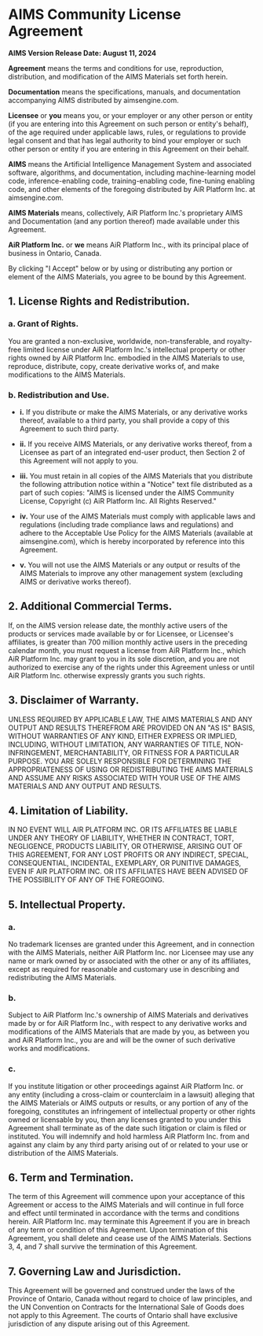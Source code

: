 # AIMS Community License Agreement  
**AIMS Version Release Date: August 11, 2024**

**Agreement** means the terms and conditions for use, reproduction, distribution, and modification of the AIMS Materials set forth herein.

**Documentation** means the specifications, manuals, and documentation accompanying AIMS distributed by aimsengine.com.

**Licensee** or **you** means you, or your employer or any other person or entity (if you are entering into this Agreement on such person or entity's behalf), of the age required under applicable laws, rules, or regulations to provide legal consent and that has legal authority to bind your employer or such other person or entity if you are entering in this Agreement on their behalf.

**AIMS** means the Artificial Intelligence Management System and associated software, algorithms, and documentation, including machine-learning model code, inference-enabling code, training-enabling code, fine-tuning enabling code, and other elements of the foregoing distributed by AiR Platform Inc. at aimsengine.com.

**AIMS Materials** means, collectively, AiR Platform Inc.'s proprietary AIMS and Documentation (and any portion thereof) made available under this Agreement.

**AiR Platform Inc.** or **we** means AiR Platform Inc., with its principal place of business in Ontario, Canada.

By clicking "I Accept" below or by using or distributing any portion or element of the AIMS Materials, you agree to be bound by this Agreement.

## 1. License Rights and Redistribution.

### a. Grant of Rights.  
You are granted a non-exclusive, worldwide, non-transferable, and royalty-free limited license under AiR Platform Inc.'s intellectual property or other rights owned by AiR Platform Inc. embodied in the AIMS Materials to use, reproduce, distribute, copy, create derivative works of, and make modifications to the AIMS Materials.

### b. Redistribution and Use.

- **i.** If you distribute or make the AIMS Materials, or any derivative works thereof, available to a third party, you shall provide a copy of this Agreement to such third party.

- **ii.** If you receive AIMS Materials, or any derivative works thereof, from a Licensee as part of an integrated end-user product, then Section 2 of this Agreement will not apply to you.

- **iii.** You must retain in all copies of the AIMS Materials that you distribute the following attribution notice within a "Notice" text file distributed as a part of such copies: "AIMS is licensed under the AIMS Community License, Copyright (c) AiR Platform Inc. All Rights Reserved."

- **iv.** Your use of the AIMS Materials must comply with applicable laws and regulations (including trade compliance laws and regulations) and adhere to the Acceptable Use Policy for the AIMS Materials (available at aimsengine.com), which is hereby incorporated by reference into this Agreement.

- **v.** You will not use the AIMS Materials or any output or results of the AIMS Materials to improve any other management system (excluding AIMS or derivative works thereof).

## 2. Additional Commercial Terms.  
If, on the AIMS version release date, the monthly active users of the products or services made available by or for Licensee, or Licensee's affiliates, is greater than 700 million monthly active users in the preceding calendar month, you must request a license from AiR Platform Inc., which AiR Platform Inc. may grant to you in its sole discretion, and you are not authorized to exercise any of the rights under this Agreement unless or until AiR Platform Inc. otherwise expressly grants you such rights.

## 3. Disclaimer of Warranty.  
UNLESS REQUIRED BY APPLICABLE LAW, THE AIMS MATERIALS AND ANY OUTPUT AND RESULTS THEREFROM ARE PROVIDED ON AN "AS IS" BASIS, WITHOUT WARRANTIES OF ANY KIND, EITHER EXPRESS OR IMPLIED, INCLUDING, WITHOUT LIMITATION, ANY WARRANTIES OF TITLE, NON-INFRINGEMENT, MERCHANTABILITY, OR FITNESS FOR A PARTICULAR PURPOSE. YOU ARE SOLELY RESPONSIBLE FOR DETERMINING THE APPROPRIATENESS OF USING OR REDISTRIBUTING THE AIMS MATERIALS AND ASSUME ANY RISKS ASSOCIATED WITH YOUR USE OF THE AIMS MATERIALS AND ANY OUTPUT AND RESULTS.

## 4. Limitation of Liability.  
IN NO EVENT WILL AIR PLATFORM INC. OR ITS AFFILIATES BE LIABLE UNDER ANY THEORY OF LIABILITY, WHETHER IN CONTRACT, TORT, NEGLIGENCE, PRODUCTS LIABILITY, OR OTHERWISE, ARISING OUT OF THIS AGREEMENT, FOR ANY LOST PROFITS OR ANY INDIRECT, SPECIAL, CONSEQUENTIAL, INCIDENTAL, EXEMPLARY, OR PUNITIVE DAMAGES, EVEN IF AIR PLATFORM INC. OR ITS AFFILIATES HAVE BEEN ADVISED OF THE POSSIBILITY OF ANY OF THE FOREGOING.

## 5. Intellectual Property.

### a.  
No trademark licenses are granted under this Agreement, and in connection with the AIMS Materials, neither AiR Platform Inc. nor Licensee may use any name or mark owned by or associated with the other or any of its affiliates, except as required for reasonable and customary use in describing and redistributing the AIMS Materials.

### b.  
Subject to AiR Platform Inc.'s ownership of AIMS Materials and derivatives made by or for AiR Platform Inc., with respect to any derivative works and modifications of the AIMS Materials that are made by you, as between you and AiR Platform Inc., you are and will be the owner of such derivative works and modifications.

### c.  
If you institute litigation or other proceedings against AiR Platform Inc. or any entity (including a cross-claim or counterclaim in a lawsuit) alleging that the AIMS Materials or AIMS outputs or results, or any portion of any of the foregoing, constitutes an infringement of intellectual property or other rights owned or licensable by you, then any licenses granted to you under this Agreement shall terminate as of the date such litigation or claim is filed or instituted. You will indemnify and hold harmless AiR Platform Inc. from and against any claim by any third party arising out of or related to your use or distribution of the AIMS Materials.

## 6. Term and Termination.  
The term of this Agreement will commence upon your acceptance of this Agreement or access to the AIMS Materials and will continue in full force and effect until terminated in accordance with the terms and conditions herein. AiR Platform Inc. may terminate this Agreement if you are in breach of any term or condition of this Agreement. Upon termination of this Agreement, you shall delete and cease use of the AIMS Materials. Sections 3, 4, and 7 shall survive the termination of this Agreement.

## 7. Governing Law and Jurisdiction.  
This Agreement will be governed and construed under the laws of the Province of Ontario, Canada without regard to choice of law principles, and the UN Convention on Contracts for the International Sale of Goods does not apply to this Agreement. The courts of Ontario shall have exclusive jurisdiction of any dispute arising out of this Agreement.
